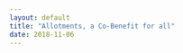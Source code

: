 ```yaml
---
layout: default 
title: "Allotments, a Co-Benefit for all"
date: 2018-11-06
---
```


<!---
The content is created through google docs
https://docs.google.com/document/d/e/2PACX-1vTvZXvksWTjyEvS8FNQeQOYcAnbwC81vJkAp-N6b0Zq1AW0Wv-2_VXJnl2d4mRfPCCNLPzDqS0NKRs_/pub
-->



<html>
</html>
